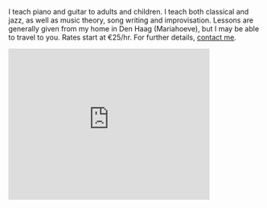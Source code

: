 I teach piano and guitar to adults and children. I teach both classical and jazz, as well as music theory, song writing and improvisation. Lessons are generally given from my home in Den Haag (Mariahoeve), but I may be able to travel to you. Rates start at €25/hr. For further details, [contact me](https://carmelfreeman.com/pages/contact.html).

<iframe src="https://www.google.com/maps/embed?pb=!1m14!1m12!1m3!1d9804.955314650068!2d4.357948474103191!3d52.093584894312585!2m3!1f0!2f0!3f0!3m2!1i1024!2i768!4f13.1!5e0!3m2!1snl!2snl!4v1619116985114!5m2!1snl!2snl" width="400" height="300" style="border:0;" allowfullscreen="" loading="lazy"></iframe>